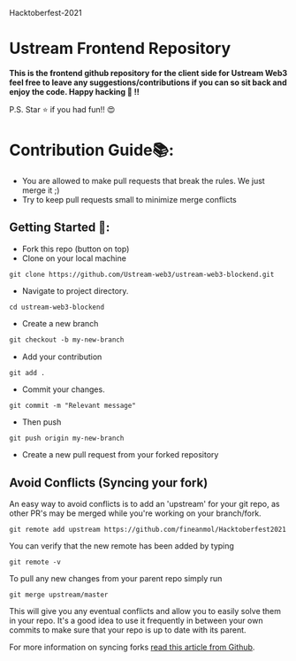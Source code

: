 Hacktoberfest-2021
# Ustream Frontend Repository

**This is the frontend github repository for the client side
for Ustream Web3 feel free to leave any suggestions/contributions if you can
so sit back and enjoy the code.  Happy hacking 💙 !!**

P.S. Star ⭐ if you had fun!! 😍

<!-- # 📌 Videos:

- [Hacktoberfest Intro](https://youtu.be/OsAFX_ZbgaE)
- [How to pull request [Overview]](https://youtu.be/DIj2q02gvKs)
- [Merge Conflict / comment](https://youtu.be/zOx5PJTY8CI) -->


# Contribution Guide📚:

- You are allowed to make pull requests that break the rules. We just merge it ;)
- Try to keep pull requests small to minimize merge conflicts


## Getting Started 🤗:

- Fork this repo (button on top)
- Clone on your local machine

```
git clone https://github.com/Ustream-web3/ustream-web3-blockend.git

```
- Navigate to project directory.
```
cd ustream-web3-blockend
```

- Create a new branch

```markdown
git checkout -b my-new-branch
```
- Add your contribution
```
git add .
```
- Commit your changes.

```markdown
git commit -m "Relevant message"

```
- Then push 
```
git push origin my-new-branch
```
- Create a new pull request from your forked repository


## Avoid Conflicts (Syncing your fork)

An easy way to avoid conflicts is to add an 'upstream' for your git repo, as other PR's may be merged while you're working on your branch/fork.   

```terminal
git remote add upstream https://github.com/fineanmol/Hacktoberfest2021
```

You can verify that the new remote has been added by typing
```terminal
git remote -v
```

To pull any new changes from your parent repo simply run
```terminal
git merge upstream/master
```

This will give you any eventual conflicts and allow you to easily solve them in your repo. It's a good idea to use it frequently in between your own commits to make sure that your repo is up to date with its parent.

For more information on syncing forks [read this article from Github](https://help.github.com/articles/syncing-a-fork/).